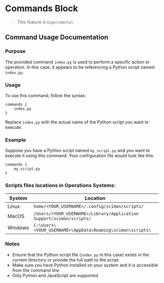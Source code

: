 # Commands Block

> This feature is `Experimental`

## Command Usage Documentation

### Purpose

The provided command `index.py` is used to perform a specific action or operation. In this case, it appears to be referencing a Python script named `index.py`.

### Usage

To use this command, follow the syntax:

```
commands {
    index.py
}
```

Replace `index.py` with the actual name of the Python script you want to execute.

### Example

Suppose you have a Python script named `my_script.py` and you want to execute it using this command. Your configuration file would look like this:

```
commands {
    my_script.py
}
```

### Scripts files locations in Operations Systems:

| System  | Location                                                           |
| ------- | ------------------------------------------------------------------ |
| Linux   | `home/<YOUR_USERNAME>/.config/scimon/scripts/`                       |
| MacOS   | `/Users/<YOUR_USERNAME>/Library/Application Support/scimon/scripts/` |
| Windows | `C:\Users\<YOUR_USERNAME>\AppData\Roaming\scimon\scripts\`           |

### Notes

- Ensure that the Python script file (`index.py` in this case) exists in the current directory or provide the full path to the script.
- Make sure you have Python installed on your system and it is accessible from the command line.
- Only Python and JavaScript are supported
